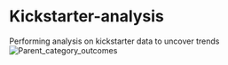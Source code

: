 # Kickstarter-analysis
Performing analysis on kickstarter data to uncover trends
![Parent_category_outcomes](https://user-images.githubusercontent.com/111800568/187286256-fb59f6eb-ceb9-47d9-9b96-183127bbfeda.png)

